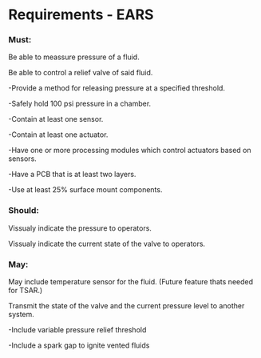 # Requirements - EARS

### Must:
Be able to meassure pressure of a fluid.

Be able to control a relief valve of said fluid.

-Provide a method for releasing pressure at a specified threshold.

-Safely hold 100 psi pressure in a chamber.

-Contain at least one sensor.

-Contain at least one actuator.

-Have one or more processing modules which control actuators based on sensors.

-Have a PCB that is at least two layers.

-Use at least 25% surface mount components.


### Should: 
Vissualy indicate the pressure to operators.

Vissualy indicate the current state of the valve to operators.

### May:
May include temperature sensor for the fluid. (Future feature thats needed for TSAR.)

Transmit the state of the valve and the current pressure level to another system.

-Include variable pressure relief threshold

-Include a spark gap to ignite vented fluids

